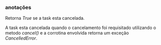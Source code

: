 ### anotações ###

Retorna *True* se a task esta cancelada.

A task esta cancelada quando o cancelamento foi requisitado utilizando o metodo *cancel()* e a corrotina envolvida retorna um exceção *CancelledError*.
